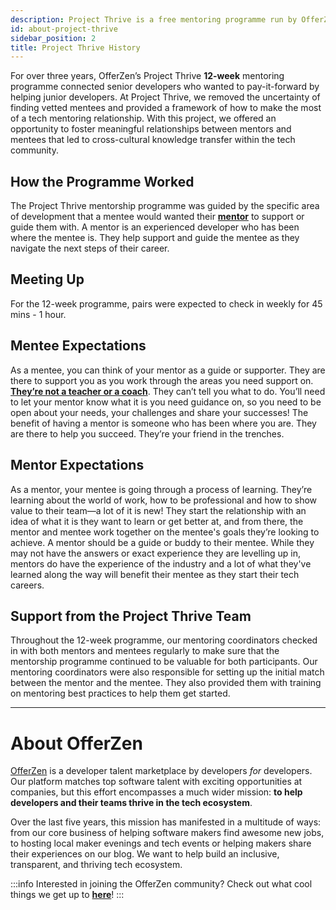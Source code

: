 ```yaml
---
description: Project Thrive is a free mentoring programme run by OfferZen where senior developers are connected to junior developers for a 12-week mentoring relationship. 
id: about-project-thrive
sidebar_position: 2
title: Project Thrive History
---
```


<head>
    <meta property="og:title" content="About Project Thrive" />
    <meta property="og:type" content="article" />
    <meta property="og:url" content="https://www.developermentoring.guide/docs/introduction/about-project-thrive" />
</head>

For over three years, OfferZen’s Project Thrive **12-week** mentoring programme connected senior developers who wanted to pay-it-forward by helping junior developers. At Project Thrive, we removed the uncertainty of finding vetted mentees and provided a framework of how to make the most of a tech mentoring relationship. With this project, we offered an opportunity to foster meaningful relationships between mentors and mentees that led to cross-cultural knowledge transfer within the tech community.  

## How the Programme Worked

The Project Thrive mentorship programme was guided by the specific area of development that a mentee would wanted their [**mentor**](https://www.developermentoring.guide/docs/getting-started-with-mentoring/For%20Mentors/the-mentors-role) to support or guide them with. A mentor is an experienced developer who has been where the mentee is. They help support and guide the mentee as they navigate the next steps of their career.

## Meeting Up

For the 12-week programme, pairs were expected to check in weekly for 45 mins - 1 hour.

## Mentee Expectations

As a mentee, you can think of your mentor as a guide or supporter. They are there to support you as you work through the areas you need support on. [**They’re not a teacher or a coach**](https://www.developermentoring.guide/docs/getting-started-with-mentoring/the-difference-between-mentoring-and-coaching). They can’t tell you what to do. You’ll need to let your mentor know what it is you need guidance on, so you need to be open about your needs, your challenges and share your successes! The benefit of having a mentor is someone who has been where you are. They are there to help you succeed. They’re your friend in the trenches.

## Mentor Expectations

As a mentor, your mentee is going through a process of learning. They’re learning about the world of work, how to be professional and how to show value to their team—a lot of it is new! They start the relationship with an idea of what it is they want to learn or get better at, and from there, the mentor and mentee work together on the mentee's goals they’re looking to achieve. A mentor should be a guide or buddy to their mentee. While they may not have the answers or exact experience they are levelling up in, mentors do have the experience of the industry and a lot of what they've learned along the way will benefit their mentee as they start their tech careers.

## Support from the Project Thrive Team

Throughout the 12-week programme, our mentoring coordinators checked in with both mentors and mentees regularly to make sure that the mentorship programme continued to be valuable for both participants. Our mentoring coordinators were also responsible for setting up the initial match between the mentor and the mentee. They also provided them with training on mentoring best practices to help them get started.

---

# About OfferZen

[OfferZen](https://www.offerzen.com) is a developer talent marketplace by developers _for_ developers. Our platform matches top software talent with exciting opportunities at companies, but this effort encompasses a much wider mission: **to help developers and their teams thrive in the tech ecosystem**.

Over the last five years, this mission has manifested in a multitude of ways: from our core business of helping software makers find awesome new jobs, to hosting local maker evenings and tech events or helping makers share their experiences on our blog. We want to help build an inclusive, transparent, and thriving tech ecosystem.

:::info
Interested in joining the OfferZen community? Check out what cool things we get up to [**here**](https://www.offerzen.com/community)!
:::